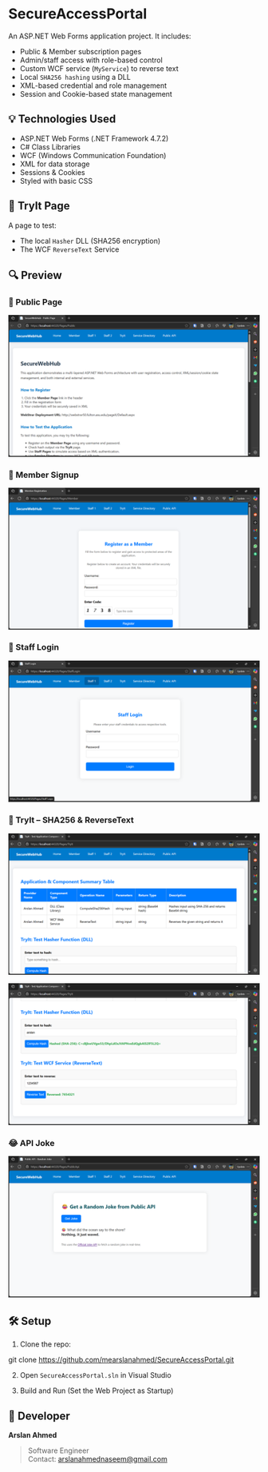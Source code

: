 # SecureAccessPortal

An ASP.NET Web Forms application project. It includes:

- Public & Member subscription pages
- Admin/staff access with role-based control
- Custom WCF service (`MyService`) to reverse text
- Local `SHA256 hashing` using a DLL
- XML-based credential and role management
- Session and Cookie-based state management

## 💡 Technologies Used

- ASP.NET Web Forms (.NET Framework 4.7.2)
- C# Class Libraries
- WCF (Windows Communication Foundation)
- XML for data storage
- Sessions & Cookies
- Styled with basic CSS

## 🧪 TryIt Page

A page to test:

- The local `Hasher` DLL (SHA256 encryption)
- The WCF `ReverseText` Service

## 🔍 Preview

### 🧾 Public Page

![Public Page](images/public-page.png)

### 👤 Member Signup

![Member Page](images/Member-form.png)

### 🔐 Staff Login

![Staff Page](images/staff-login.png)

### 🧪 TryIt – SHA256 & ReverseText

![TryIt Page](images/tryit.png)

![TryIt Page](images/tryit2.png)

### 😂 API Joke

![API Joke Page](images/API%20Joke.png)

## 🛠️ Setup

1. Clone the repo:

git clone https://github.com/mearslanahmed/SecureAccessPortal.git

2. Open `SecureAccessPortal.sln` in Visual Studio

3. Build and Run (Set the Web Project as Startup)

## 📌 Developer

**Arslan Ahmed**

> Software Engineer  
> Contact: arslanahmednaseem@gmail.com
